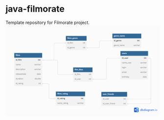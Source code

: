 # java-filmorate
Template repository for Filmorate project.
![](https://github.com/Sergey19911991/java-filmorate/blob/add-database/Untitled.png)
